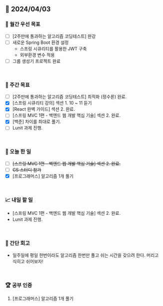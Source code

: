 ## 📅 2024/04/03

### 🚀 월간 우선 목표

- [ ] [2주만에 통과하는 알고리즘 코딩테스트] 완강
- [ ] 새로운 Spring Boot 환경 설정
  - 스프링 시큐리티를 활용한 JWT 구축
  - 외부환경 변수 적용
- [ ] 그룹 생성기 프로젝트 완료

<br />

### 👏 주간 목표

- [ ] [2주만에 통과하는 알고리즘 코딩테스트] 최적화 (정수론) 완료.
- [x] [스프링 시큐리티 강의] 섹션 1. 10 ~ 11 듣기
- [x] [React 완벽 가이드] 섹션 2. 완료.
- [ ] [스프링 MVC 1편 - 백엔드 웹 개발 핵심 기술] 섹션 2. 완료.
- [x] [백준] 차이를 최대로 풀기.
- [ ] Lunit 과제 진행.

<br />

### 💯 오늘 한 일

- [ ] ~~[스프링 MVC 1편 - 백엔드 웹 개발 핵심 기술] 섹션 2. 완료.~~
- [ ] ~~CS 스터디 참가~~
- [x] [프로그래머스] 알고리즘 1개 풀기

<br />

### 📈 내일 할 일

- [스프링 MVC 1편 - 백엔드 웹 개발 핵심 기술] 섹션 2. 완료.
- Lunit 과제 진행.

<br />

### 🤔 간단 회고

- 일주일에 평일 한번이라도 알고리즘 한번만 풀고 쉬는 시간을 갖으려 한다. 머리고 식히고 쉬어보자!

<br />

### 🏆 공부 인증

1. [프로그래머스] 알고리즘 1개 풀기
